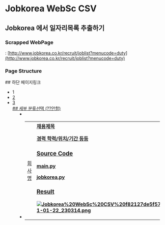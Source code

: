 # Jobkorea WebSc CSV

## Jobkorea 에서 일자리목록 추출하기

### Scrapped WebPage

  : [http://www.jobkorea.co.kr/recruit/joblist?menucode=duty](http://www.jobkorea.co.kr/recruit/joblist?menucode=duty)

### Page Structure

 <div id="dvGIPaging"> ## 하단 페이지링크
 <ul>
  <li><span class="now" data-page="1">1
  <li><a href="/recruit/_GI_List?Page=2" data-page="2">2
  <li><a href="/recruit/_GI_List?Page=3" data-page="3">3

 <div class="detailArea"> ## 세부 분류선택 (??안함)
 <dd class="resultList">
  <li class="local item" data-value="K000" data-group="localK000" data-type="">
  <li class="career item" data-value="1" data-group="career1" data-type="">

 <div id="dev-gi-list">
 <table>
  <td class="tplCo"><a>회사명
  <td class="tplTit"><strong><a href="세부페이지" title="채용제목">채용제목
                                <p class="etc"><span>경력
                                                          <span>학력/위치/기간 등등

### Source Code

[main.py](Jobkorea%20WebSc%20CSV%20f82127de5f5747268c5cf26727fe396f/main.py)

[jobkorea.py](Jobkorea%20WebSc%20CSV%20f82127de5f5747268c5cf26727fe396f/jobkorea.py)

### Result

![Jobkorea%20WebSc%20CSV%20f82127de5f5747268c5cf26727fe396f/__2021-01-22_230314.png](Jobkorea%20WebSc%20CSV%20f82127de5f5747268c5cf26727fe396f/__2021-01-22_230314.png)
